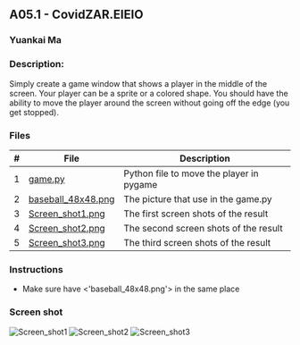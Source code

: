 ## A05.1 - CovidZAR.EIEIO
### Yuankai Ma
### Description:

Simply create a game window that shows a player in the middle of the screen. Your player can be a sprite or a colored shape. 
You should have the ability to move the player around the screen without going off the edge (you get stopped).

### Files

|   #   | File            | Description                                        |
| :---: | --------------- | -------------------------------------------------- |
| 1 | <a href="https://github.com/Kyrie-Ma/4443-2D-PyGame-Ma/blob/master/Assignments/A05.1/game.py" > game.py | Python file to move the player in pygame |
|2|<a href="https://github.com/Kyrie-Ma/4443-2D-PyGame-Ma/blob/master/Assignments/A05.1/baseball_48x48.png" > baseball_48x48.png|The picture that use in the game.py|
| 3 | <a href="https://github.com/Kyrie-Ma/4443-2D-PyGame-Ma/blob/master/Assignments/A05.1/Screen_shot1.png" > Screen_shot1.png|The first screen shots of the result|
| 4 |<a href="https://github.com/Kyrie-Ma/4443-2D-PyGame-Ma/blob/master/Assignments/A05.1/Screen_shot2.png" > Screen_shot2.png|The second screen shots of the result|
| 5 | <a href="https://github.com/Kyrie-Ma/4443-2D-PyGame-Ma/blob/master/Assignments/A05.1/Screen_shot3.png" > Screen_shot3.png|The third screen shots of the result|
  
### Instructions

- Make sure have <'baseball_48x48.png'> in the same place

### Screen shot
![Screen_shot1](https://user-images.githubusercontent.com/60235679/87682122-165bb080-c745-11ea-8cdf-bbf18f58dbe1.png)
![Screen_shot2](https://user-images.githubusercontent.com/60235679/87682268-4440f500-c745-11ea-921a-9b0fc16ba448.png)
![Screen_shot3](https://user-images.githubusercontent.com/60235679/87682381-6175c380-c745-11ea-92dc-8a2053d126e2.png)
